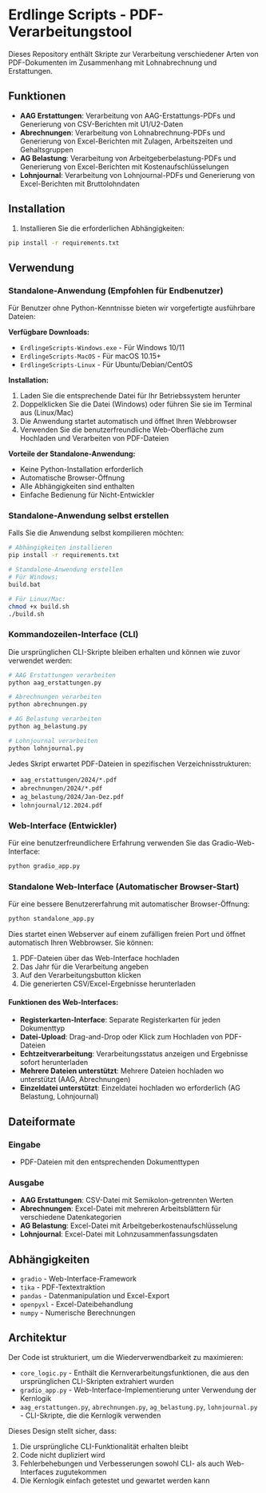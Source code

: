 # Erdlinge Scripts - PDF-Verarbeitungstool

Dieses Repository enthält Skripte zur Verarbeitung verschiedener Arten von PDF-Dokumenten im Zusammenhang mit Lohnabrechnung und Erstattungen.

## Funktionen

- **AAG Erstattungen**: Verarbeitung von AAG-Erstattungs-PDFs und Generierung von CSV-Berichten mit U1/U2-Daten
- **Abrechnungen**: Verarbeitung von Lohnabrechnung-PDFs und Generierung von Excel-Berichten mit Zulagen, Arbeitszeiten und Gehaltsgruppen
- **AG Belastung**: Verarbeitung von Arbeitgeberbelastung-PDFs und Generierung von Excel-Berichten mit Kostenaufschlüsselungen
- **Lohnjournal**: Verarbeitung von Lohnjournal-PDFs und Generierung von Excel-Berichten mit Bruttolohndaten

## Installation

1. Installieren Sie die erforderlichen Abhängigkeiten:
```bash
pip install -r requirements.txt
```

## Verwendung

### Standalone-Anwendung (Empfohlen für Endbenutzer)

Für Benutzer ohne Python-Kenntnisse bieten wir vorgefertigte ausführbare Dateien:

**Verfügbare Downloads:**
- `ErdlingeScripts-Windows.exe` - Für Windows 10/11
- `ErdlingeScripts-MacOS` - Für macOS 10.15+  
- `ErdlingeScripts-Linux` - Für Ubuntu/Debian/CentOS

**Installation:**
1. Laden Sie die entsprechende Datei für Ihr Betriebssystem herunter
2. Doppelklicken Sie die Datei (Windows) oder führen Sie sie im Terminal aus (Linux/Mac)
3. Die Anwendung startet automatisch und öffnet Ihren Webbrowser
4. Verwenden Sie die benutzerfreundliche Web-Oberfläche zum Hochladen und Verarbeiten von PDF-Dateien

**Vorteile der Standalone-Anwendung:**
- Keine Python-Installation erforderlich
- Automatische Browser-Öffnung
- Alle Abhängigkeiten sind enthalten
- Einfache Bedienung für Nicht-Entwickler

### Standalone-Anwendung selbst erstellen

Falls Sie die Anwendung selbst kompilieren möchten:

```bash
# Abhängigkeiten installieren
pip install -r requirements.txt

# Standalone-Anwendung erstellen
# Für Windows:
build.bat

# Für Linux/Mac:
chmod +x build.sh
./build.sh
```

### Kommandozeilen-Interface (CLI)

Die ursprünglichen CLI-Skripte bleiben erhalten und können wie zuvor verwendet werden:

```bash
# AAG Erstattungen verarbeiten
python aag_erstattungen.py

# Abrechnungen verarbeiten
python abrechnungen.py

# AG Belastung verarbeiten
python ag_belastung.py

# Lohnjournal verarbeiten
python lohnjournal.py
```

Jedes Skript erwartet PDF-Dateien in spezifischen Verzeichnisstrukturen:
- `aag_erstattungen/2024/*.pdf`
- `abrechnungen/2024/*.pdf`
- `ag_belastung/2024/Jan-Dez.pdf`
- `lohnjournal/12.2024.pdf`

### Web-Interface (Entwickler)

Für eine benutzerfreundlichere Erfahrung verwenden Sie das Gradio-Web-Interface:

```bash
python gradio_app.py
```

### Standalone Web-Interface (Automatischer Browser-Start)

Für eine bessere Benutzererfahrung mit automatischer Browser-Öffnung:

```bash
python standalone_app.py
```

Dies startet einen Webserver auf einem zufälligen freien Port und öffnet automatisch Ihren Webbrowser. Sie können:

1. PDF-Dateien über das Web-Interface hochladen
2. Das Jahr für die Verarbeitung angeben
3. Auf den Verarbeitungsbutton klicken
4. Die generierten CSV/Excel-Ergebnisse herunterladen

#### Funktionen des Web-Interfaces:

- **Registerkarten-Interface**: Separate Registerkarten für jeden Dokumenttyp
- **Datei-Upload**: Drag-and-Drop oder Klick zum Hochladen von PDF-Dateien
- **Echtzeitverarbeitung**: Verarbeitungsstatus anzeigen und Ergebnisse sofort herunterladen
- **Mehrere Dateien unterstützt**: Mehrere Dateien hochladen wo unterstützt (AAG, Abrechnungen)
- **Einzeldatei unterstützt**: Einzeldatei hochladen wo erforderlich (AG Belastung, Lohnjournal)

## Dateiformate

### Eingabe
- PDF-Dateien mit den entsprechenden Dokumenttypen

### Ausgabe
- **AAG Erstattungen**: CSV-Datei mit Semikolon-getrennten Werten
- **Abrechnungen**: Excel-Datei mit mehreren Arbeitsblättern für verschiedene Datenkategorien
- **AG Belastung**: Excel-Datei mit Arbeitgeberkostenaufschlüsselung
- **Lohnjournal**: Excel-Datei mit Lohnzusammenfassungsdaten

## Abhängigkeiten

- `gradio` - Web-Interface-Framework
- `tika` - PDF-Textextraktion
- `pandas` - Datenmanipulation und Excel-Export
- `openpyxl` - Excel-Dateibehandlung
- `numpy` - Numerische Berechnungen

## Architektur

Der Code ist strukturiert, um die Wiederverwendbarkeit zu maximieren:

- `core_logic.py` - Enthält die Kernverarbeitungsfunktionen, die aus den ursprünglichen CLI-Skripten extrahiert wurden
- `gradio_app.py` - Web-Interface-Implementierung unter Verwendung der Kernlogik
- `aag_erstattungen.py`, `abrechnungen.py`, `ag_belastung.py`, `lohnjournal.py` - CLI-Skripte, die die Kernlogik verwenden

Dieses Design stellt sicher, dass:
1. Die ursprüngliche CLI-Funktionalität erhalten bleibt
2. Code nicht dupliziert wird
3. Fehlerbehebungen und Verbesserungen sowohl CLI- als auch Web-Interfaces zugutekommen
4. Die Kernlogik einfach getestet und gewartet werden kann
